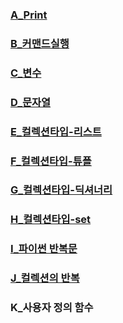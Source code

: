### [A_Print](https://colab.research.google.com/github/suyoung0211/python/blob/main/A_print.ipynb)
### [B_커맨드실행](https://colab.research.google.com/github/suyoung0211/python/blob/main/B_command.ipynb)
### [C_변수](https://colab.research.google.com/github/suyoung0211/python/blob/main/C_function.ipynb)
### [D_문자열](https://colab.research.google.com/github/suyoung0211/python/blob/main/D_string.ipynb)
### [E_컬렉션타입-리스트](https://colab.research.google.com/github/suyoung0211/python/blob/main/E_collectiontype_list.ipynb)
### [F_컬렉션타입-튜플](https://colab.research.google.com/github/suyoung0211/python/blob/main/F_collectiontype_tuple.ipynb)
### [G_컬렉션타입-딕셔너리](https://colab.research.google.com/github/suyoung0211/python/blob/main/G_collectiontype_dictionary.ipynb)
### [H_컬렉션타입-set](https://colab.research.google.com/github/suyoung0211/python/blob/main/H_collectiontype_set.ipynb)
### [I_파이썬 반복문](https://colab.research.google.com/github/suyoung0211/python/blob/main/I_%ED%8C%8C%EC%9D%B4%EC%8D%AC_%EB%B0%98%EB%B3%B5%EB%AC%B8.ipynb)
### [J_컬렉션의 반복](https://colab.research.google.com/github/suyoung0211/Python/blob/main/J_%EC%BB%AC%EB%A0%89%EC%85%98%EC%9D%98_%EB%B0%98%EB%B3%B5.ipynb)
### K_사용자 정의 함수
